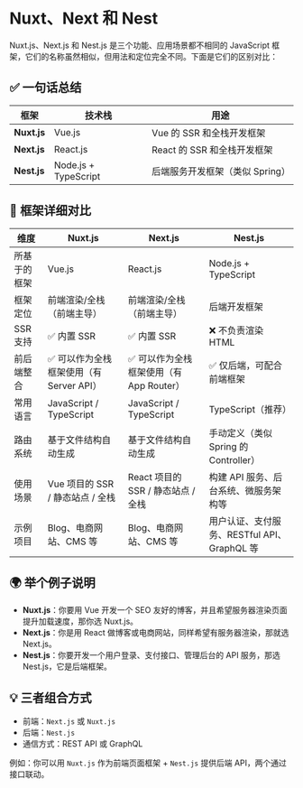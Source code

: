 # Nuxt、Next 和 Nest

Nuxt.js、Next.js 和 Nest.js 是三个功能、应用场景都不相同的 JavaScript 框架，它们的名称虽然相似，但用法和定位完全不同。下面是它们的区别对比：

## ✅ 一句话总结

| 框架          | 技术栈                  | 用途                  |
| ----------- | -------------------- | ------------------- |
| **Nuxt.js** | Vue.js               | Vue 的 SSR 和全栈开发框架   |
| **Next.js** | React.js             | React 的 SSR 和全栈开发框架 |
| **Nest.js** | Node.js + TypeScript | 后端服务开发框架（类似 Spring） |

## 🧩 框架详细对比

| 维度     | **Nuxt.js**                | **Next.js**                | **Nest.js**                     |
| ------ | -------------------------- | -------------------------- | ------------------------------- |
| 所基于的框架 | Vue.js                     | React.js                   | Node.js + TypeScript            |
| 框架定位   | 前端渲染/全栈（前端主导）              | 前端渲染/全栈（前端主导）              | 后端开发框架                          |
| SSR 支持 | ✅ 内置 SSR                   | ✅ 内置 SSR                   | ❌ 不负责渲染 HTML                    |
| 前后端整合  | ✅ 可以作为全栈框架使用（有 Server API） | ✅ 可以作为全栈框架使用（有 App Router） | ✅ 仅后端，可配合前端框架                   |
| 常用语言   | JavaScript / TypeScript    | JavaScript / TypeScript    | TypeScript（推荐）                  |
| 路由系统   | 基于文件结构自动生成                 | 基于文件结构自动生成                 | 手动定义（类似 Spring 的 Controller）    |
| 使用场景   | Vue 项目的 SSR / 静态站点 / 全栈    | React 项目的 SSR / 静态站点 / 全栈  | 构建 API 服务、后台系统、微服务架构等           |
| 示例项目   | Blog、电商网站、CMS 等            | Blog、电商网站、CMS 等            | 用户认证、支付服务、RESTful API、GraphQL 等 |

## 🌍 举个例子说明

* **Nuxt.js**：你要用 Vue 开发一个 SEO 友好的博客，并且希望服务器渲染页面提升加载速度，那你选 Nuxt.js。
* **Next.js**：你是用 React 做博客或电商网站，同样希望有服务器渲染，那就选 Next.js。
* **Nest.js**：你要开发一个用户登录、支付接口、管理后台的 API 服务，那选 Nest.js，它是后端框架。

## 💡 三者组合方式

* 前端：`Next.js` 或 `Nuxt.js`
* 后端：`Nest.js`
* 通信方式：REST API 或 GraphQL

例如：你可以用 `Nuxt.js` 作为前端页面框架 + `Nest.js` 提供后端 API，两个通过接口联动。

